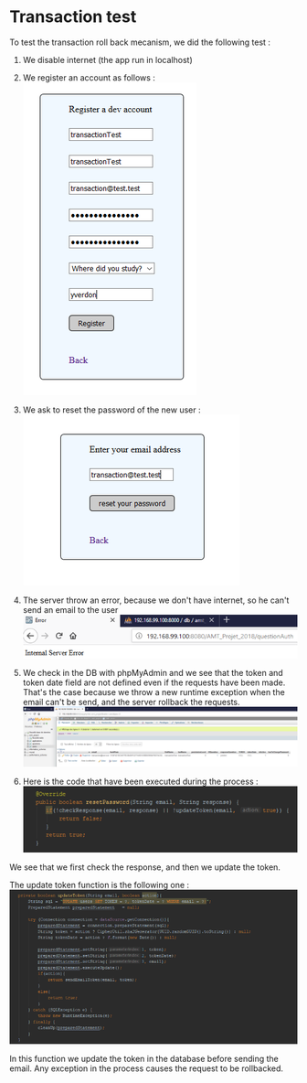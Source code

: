 # Transaction test

To test the transaction roll back mecanism, we did the following test : 

1. We disable internet (the app run in localhost)

2. We register an account as follows : 
![Alt text](img/transactionTest/inscription.png)

3. We ask to reset the password of the new user : 
![Alt text](img/transactionTest/demandeReset.png)

4. The server throw an error, because we don't have internet, so he can't send an email to the user
![Alt text](img/transactionTest/erreurServeur.png)

5. We check in the DB with phpMyAdmin and we see that the token and token date field are not defined even if the requests have been made.
That's the case because we throw a new runtime exception when the email can't be send, and the server rollback the requests.
![Alt text](img/transactionTest/resultPhpMyAdmin.png)

6. Here is the code that have been executed during the process : 
![Alt text](img/transactionTest/resetPassword.png)

We see that we first check the response, and then we update the token.

The update token function is the following one : 
![Alt text](img/transactionTest/updateToken.png)

In this function we update the token in the database before sending the email. Any exception in the process causes the request to be rollbacked.



